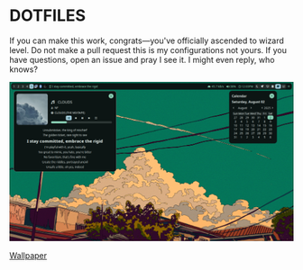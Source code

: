 # DOTFILES

If you can make this work, congrats—you've officially ascended to wizard level. Do
not make a pull request this is my configurations not yours. If you have questions,
open an issue and pray I see it. I might even reply, who knows?

![preview](./screenshot.png)

[Wallpaper](https://www.pixiv.net/en/artworks/122318233)

